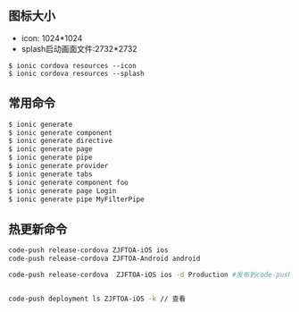 ## 图标大小
- icon: 1024*1024
- splash启动画面文件:2732*2732
```
$ ionic cordova resources --icon
$ ionic cordova resources --splash
```

## 常用命令
```bash
$ ionic generate 
$ ionic generate component
$ ionic generate directive
$ ionic generate page
$ ionic generate pipe
$ ionic generate provider
$ ionic generate tabs
$ ionic generate component foo
$ ionic generate page Login
$ ionic generate pipe MyFilterPipe
```

## 热更新命令
```bash
code-push release-cordova ZJFTOA-iOS ios
code-push release-cordova ZJFTOA-Android android

code-push release-cordova  ZJFTOA-iOS ios -d Production #发布到code-push-server ios


code-push deployment ls ZJFTOA-iOS -k // 查看
```


